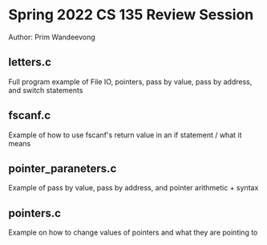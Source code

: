 # Spring 2022 CS 135 Review Session
Author: Prim Wandeevong 

## letters.c 
Full program example of File IO, pointers, pass by value, pass by address, and switch statements

## fscanf.c
Example of how to use fscanf's return value in an if statement / what it means

## pointer_paraneters.c
Example of pass by value, pass by address, and pointer arithmetic + syntax

## pointers.c
Example on how to change values of pointers and what they are pointing to
